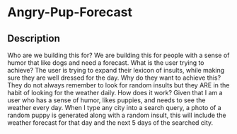 # Angry-Pup-Forecast
## Description
Who are we building this for?
We are building this for people with a sense of humor that like dogs and need a forecast.
What is the user trying to achieve?
The user is trying to expand their lexicon of insults, while making sure they are well dressed for the day.
Why do they want to achieve this?
They do not always remember to look for random insults but they ARE in the habit of looking for the weather daily.
How does it work?
Given that I am a user who has a sense of humor, likes puppies, and needs to see the weather every day. When I type any city into a search query, a photo of a random puppy is generated along with a random insult, this will include the weather forecast for that day and the next 5 days of the searched city. 
